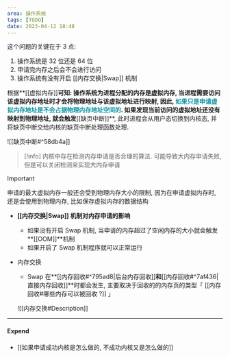 ```yaml
---
area: 操作系统
tags: [TODO]
date: 2023-04-12 18:48
---
```

这个问题的关键在于 3 点:
1. 操作系统是 32 位还是 64 位
2. 申请完内存之后会不会进行访问
3. 操作系统有没有开启 [[内存交换|Swap]] 机制

根据**[[虚拟内存]]**可知:
操作系统为进程分配的内存是虚拟内存, 当进程需要访问该虚拟内存地址时才会将物理地址与该虚拟地址进行映射, 因此, **<font color="#0593A2">如果只是申请虚拟内存地址是不会占据物理内存地址空间的</font>**. 
如果发现当前访问的虚拟地址还没有映射到物理地址, 就会触发**[[缺页中断]]**, 此时进程会从用户态切换到内核态, 并将缺页中断交给内核的缺页中断处理函数处理. 

![[缺页中断#^58db4a]]

> [!info] 
> 内核中存在检测内存申请是否合理的算法. 可能导致大内存申请失败, 但是可以关闭检测来实现大内存申请

> [!important] 
> 申请的最大虚拟内存一般还会受到物理内存大小的限制, 因为在申请虚拟内存时, 还是会使用到物理内存, 比如保存虚拟内存的数据结构

- **[[内存交换|Swap]] 机制对内存申请的影响**
    - 如果没有开启 Swap 机制, 当申请的内存超过了空闲内存的大小就会触发**[[OOM]]**机制
    - 如果开启了 Swap 机制程序就可以正常运行
- 内存交换
    - Swap 在**[[内存回收#^795ad8|后台内存回收]]**和**[[内存回收#^7af436|直接内存回收]]**时都会发生, 主要取决于回收的的内存页的类型「 [[内存回收#哪些内存可以被回收 ?]] 」

    ![[内存交换#Description]]




---
#### Expend
- [[如果申请成功内核是怎么做的, 不成功内核又是怎么做的]]